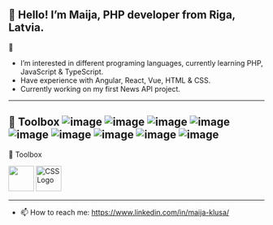  👋
 Hello! I’m Maija, PHP developer from Riga, Latvia.
-----------------------------------------------------
👀
 - I’m interested in different programing languages, currently learning PHP, JavaScript & TypeScript.
 - Have experience with Angular, React, Vue, HTML & CSS.
 - Currently working on my first News API project.
- -----------------------------------------
🧰 Toolbox
![image](https://user-images.githubusercontent.com/97105846/183263628-1c956d6b-5b48-410b-a3dd-4bcc34f32935.png)
![image](https://user-images.githubusercontent.com/97105846/183263690-b09834cd-db33-412a-9431-d3449ae19850.png)
![image](https://user-images.githubusercontent.com/97105846/183263800-be4dd765-d3e6-4481-8522-15d2da28c121.png)
![image](https://user-images.githubusercontent.com/97105846/183263859-dacc738f-d75a-47ee-a18a-5ba8ea5e2638.png)
![image](https://user-images.githubusercontent.com/97105846/183263881-02b5f736-48b6-4951-b55f-501db9f9dec4.png)
![image](https://user-images.githubusercontent.com/97105846/183263899-28b028fb-cf5e-44e0-9a69-dd46bdbeb6d5.png)
![image](https://user-images.githubusercontent.com/97105846/183263914-dbf1dbd0-3b57-4f29-8518-bdf9d9875327.png)
![image](https://user-images.githubusercontent.com/97105846/183263925-3a59ee1b-6cc0-4835-9d45-3570c7c5855c.png)
![image](https://user-images.githubusercontent.com/97105846/183263973-cce9c57d-1384-4515-af75-9bb1e6fc9922.png)
---

🧰 Toolbox

<img src="https://cdn.worldvectorlogo.com/logos/javascript.svg" width="50" height="50"/> <img src="https://cdn.worldvectorlogo.com/logos/css3.svg" alt="CSS Logo" width="50" height="50"/>

---




- 📫 How to reach me: https://www.linkedin.com/in/maija-klusa/

